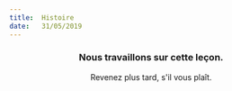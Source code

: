 ```yaml
---
title:  Histoire
date:   31/05/2019
---
```


### <center>Nous travaillons sur cette leçon.</center>
<center>Revenez plus tard, s'il vous plaît.</center>